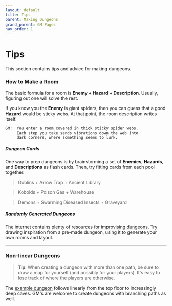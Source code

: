 ```yaml
---
layout: default
title: Tips
parent: Making Dungeons
grand_parent: GM Pages
nav_order: 1
---
```


# Tips

This section contains tips and advice for making dungeons.

### How to Make a Room

The basic formula for a room is **Enemy + Hazard + Description**. Usually, figuring out one will solve the rest.

If you know you the **Enemy** is giant spiders, then you can guess that a good **Hazard** would be sticky webs. At that point, the room description writes itself.

```
GM:  You enter a room covered in thick sticky spider webs.
     Each step you take sends vibrations down the web into
     dark corners, where something seems to lurk.
```

##### Dungeon Cards

One way to prep dungeons is by brainstorming a set of **Enemies**, **Hazards**, and **Descriptions** as flash cards. Then, try fitting cards from each pool together.

> Goblins + Arrow Trap + Ancient Library

> Kobolds + Poison Gas + Warehouse

> Demons + Swarming Diseased Insects + Graveyard

##### Randomly Generated Dungeons

The internet contains plenty of resources for [improvising dungeons](https://watabou.itch.io/one-page-dungeon). Try drawing inspiration from a pre-made dungeon, using it to generate your own rooms and layout.

---

### Non-linear Dungeons

> **Tip**: When creating a dungeon with more than one path, be sure to draw a map for yourself (and possibly for your players). It's easy to lose track of where the players are otherwise.

The [example dungeon](index.html#an-example-dungeon) follows linearly from the top floor to increasingly deep caves. GM's are welcome to create dungeons with branching paths as well.
